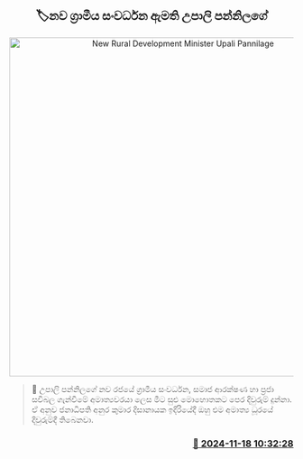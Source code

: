 <p align='center'><b><h2 align='center' title='New Rural Development Minister Upali Pannilage'>🏷නව ග්‍රාමීය සංවර්ධන ඇමති උපාලි පන්නිලගේ</h2></b></p>
<p align='center'><img src='https://helakuru.sgp1.cdn.digitaloceanspaces.com/esana/images/lib/yu1.jpg' width='600' alt='New Rural Development Minister Upali Pannilage'></p>

>📝 උපාලි පන්නිලගේ නව රජයේ ග්‍රාමීය සංවර්ධන, සමාජ ආරක්ෂණ හා ප්‍රජා සවිබල ගැන්වීමේ අමාත්‍යවරයා ලෙස මීට සුළු මොහොතකට පෙර දිවුරුම් දුන්නා.
ඒ අනුව ජනාධිපති අනුර කුමාර දිසානායක ඉදිරියේදී ඔහු එම අමාත්‍ය ධූරයේ දිවුරුම්දී තිබෙනවා.


<h3 align='right'><a href='https://www.helakuru.lk/esana/p/105163/'>📅 2024-11-18 10:32:28</a></h3>
